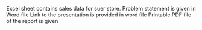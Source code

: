 Excel sheet contains sales data for suer store.
Problem statement is given in Word file
Link to the presentation is provided in word file
Printable PDF file of the report is given
